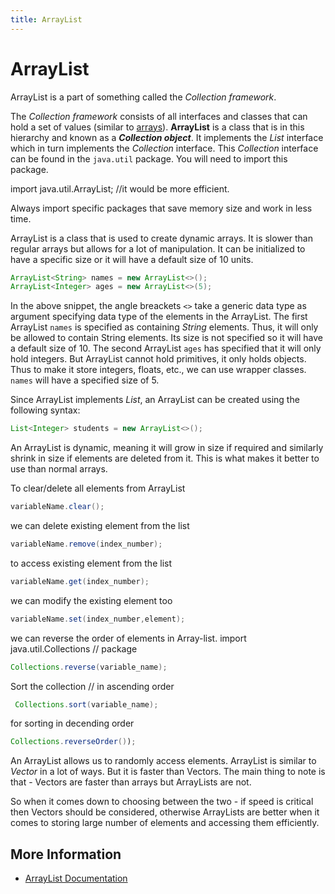 ```yaml
---
title: ArrayList
---
```

# ArrayList
  ArrayList is a part of something called the *Collection framework*.
  
  The *Collection framework* consists of all interfaces and classes that can hold a set of values (similar to [arrays](https://docs.oracle.com/javase/tutorial/java/nutsandbolts/arrays.html)). **ArrayList** is a class that is in this hierarchy and known as a _**Collection object**_. It implements the *List* interface which in turn implements the *Collection* interface. This *Collection* interface can be found in the `java.util` package. You will need to import this package.
  
  import java.util.ArrayList;  //it would be more efficient.
  
  Always import specific packages that save memory size and work in less time.
  
  
  ArrayList is a class that is used to create dynamic arrays. It is slower than regular arrays but allows for a lot of manipulation. It can be initialized to have a specific size or it will have a default size of 10 units. 
  
  
  ```java
  ArrayList<String> names = new ArrayList<>();
  ArrayList<Integer> ages = new ArrayList<>(5);
  ```
  
  In the above snippet, the angle breackets `<>` take a generic data type as argument specifying data type of the elements in the ArrayList. The first ArrayList `names` is specified as containing *String* elements. Thus, it will only be allowed to contain String elements. Its size is not specified so it will have a default size of 10. The second ArrayList `ages` has specified that it will only hold integers. But ArrayList cannot hold primitives, it only holds objects. Thus to make it store integers, floats, etc., we can use wrapper classes. `names` will have a specified size of 5.
  
Since ArrayList implements *List*, an ArrayList can be created using the following syntax:
  ```java
  List<Integer> students = new ArrayList<>();
  ```
  
  An ArrayList is dynamic, meaning it will grow in size if required and similarly shrink in size if elements are deleted from it. This is what makes it better to use than normal arrays.
  
  To clear/delete all elements from ArrayList
  ```java
  variableName.clear();
  ```
  
  we can delete existing element from the list
  ```java
  variableName.remove(index_number);
  ```
  
  to access existing element from the list
  ```java
  variableName.get(index_number);
  ```
   
   we can modify the existing element too
   ```java
   variableName.set(index_number,element);
  ```
  
  we can reverse the order of elements in Array-list.
  import java.util.Collections // package
  ```java
  Collections.reverse(variable_name);
  ```
  
 Sort the collection // in ascending order
 ```java
  Collections.sort(variable_name);
  ```
  
   for sorting in decending order
   ```java
  Collections.reverseOrder());
 ```
  
  An ArrayList allows us to randomly access elements. ArrayList is similar to *Vector* in a lot of ways. But it is faster than Vectors. The main thing to note is that - Vectors are faster than arrays but ArrayLists are not. 
  
  So when it comes down to choosing between the two - if speed is critical then Vectors should be considered, otherwise ArrayLists are better when it comes to storing large number of elements and accessing them efficiently.

## More Information
- [ArrayList Documentation](https://docs.oracle.com/javase/8/docs/api/java/util/ArrayList.html)
